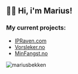 ## 👋🏼 Hi, i'm Marius!

### My current projects:

- <a href="https://ipraven.com" target="_blank">IPRaven.com</a>
- <a href="https://vorsleker.no" target="_blank">Vorsleker.no</a>
- <a href="https://minfangst.no" target="_blank">MinFangst.no</a>

<p align="left"> <img src="https://komarev.com/ghpvc/?username=mariusbekken&label=Profile%20views&color=0e75b6&style=flat" alt="mariusbekken" /> </p>
